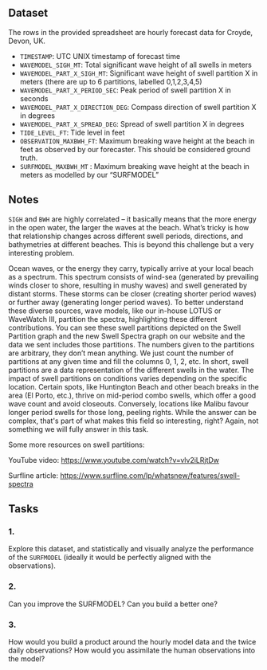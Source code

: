 

## Dataset

The rows in the provided spreadsheet are hourly forecast data for Croyde, Devon, UK.

-	`TIMESTAMP`: UTC UNIX timestamp of forecast time
-	`WAVEMODEL_SIGH_MT`: Total significant wave height of all swells in meters
-	`WAVEMODEL_PART_X_SIGH_MT`: Significant wave height of swell partition X in meters (there are up to 6 partitions, labelled 0,1,2,3,4,5)
-	`WAVEMODEL_PART_X_PERIOD_SEC`: Peak period of swell partition X in seconds
-	`WAVEMODEL_PART_X_DIRECTION_DEG`: Compass direction of swell partition X in degrees
-	`WAVEMODEL_PART_X_SPREAD_DEG`: Spread of swell partition X in degrees
-	`TIDE_LEVEL_FT`: Tide level in feet
-	`OBSERVATION_MAXBWH_FT`: Maximum breaking wave height at the beach in feet as observed by our forecaster. This should be considered ground truth.
-	`SURFMODEL_MAXBWH_MT` : Maximum breaking wave height at the beach in meters as modelled by our “SURFMODEL”

## Notes

`SIGH` and `BWH` are highly correlated – it basically means that the more energy in the open water, the larger the waves at the beach. What’s tricky is how that relationship changes across different swell periods, directions, and bathymetries at different beaches. This is beyond this challenge but a very interesting problem.

Ocean waves, or the energy they carry, typically arrive at your local beach as a spectrum. This spectrum consists of wind-sea (generated by prevailing winds closer to shore, resulting in mushy waves) and swell generated by distant storms. These storms can be closer (creating shorter period waves) or further away (generating longer period waves). To better understand these diverse sources, wave models, like our in-house LOTUS or WaveWatch III, partition the spectra, highlighting these different contributions. You can see these swell partitions depicted on the Swell Partition graph and the new Swell Spectra graph on our website and the data we sent includes those partitions. The numbers given to the partitions are arbitrary, they don’t mean anything. We just count the number of partitions at any given time and fill the columns 0, 1, 2, etc. In short, swell partitions are a data representation of the different swells in the water. The impact of swell partitions on conditions varies depending on the specific location. Certain spots, like Huntington Beach and other beach breaks in the area (El Porto, etc.), thrive on mid-period combo swells, which offer a good wave count and avoid closeouts. Conversely, locations like Malibu favour longer period swells for those long, peeling rights. While the answer can be complex, that's part of what makes this field so interesting, right? Again, not something we will fully answer in this task.

Some more resources on swell partitions:

YouTube video: https://www.youtube.com/watch?v=vlv2iLRjtDw

Surfline article: https://www.surfline.com/lp/whatsnew/features/swell-spectra


## Tasks

### 1. 

Explore this dataset, and statistically and visually analyze the performance of the `SURFMODEL` (ideally it would be perfectly aligned with the observations). 

### 2.

Can you improve the SURFMODEL? Can you build a better one?

### 3.

How would you build a product around the hourly model data and the twice daily observations? How would you assimilate the human observations into the model?